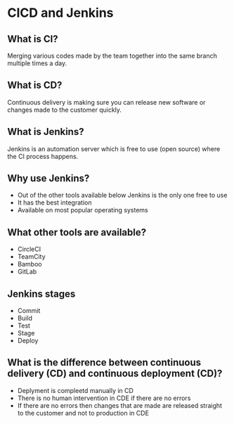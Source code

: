# CICD and Jenkins

## What is CI?
Merging various codes made by the team together into the same branch multiple times a day.

## What is CD?
Continuous delivery is making sure you can release new software or changes made to the customer quickly.

## What is Jenkins?
Jenkins is an automation server which is free to use (open source) where the CI process happens.

## Why use Jenkins?
* Out of the other tools available below Jenkins is the only one free to use
* It has the best integration
* Available on most popular operating systems

## What other tools are available?
* CircleCI
* TeamCity
* Bamboo
* GitLab

## Jenkins stages
* Commit
* Build
* Test
* Stage
* Deploy

## What is the difference between continuous delivery (CD) and continuous deployment (CD)?
* Deplyment is compleetd manually in CD
* There is no human intervention in CDE if there are no errors
* If there are no errors then changes that are made are released straight to the customer and not to production in CDE